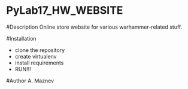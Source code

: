# PyLab17_HW_WEBSITE

#Description
Online store website for various warhammer-related stuff.

#Installation
* clone the repository
* create virtualenv
* install requirements
* RUN!!!

#Author
A. Maznev